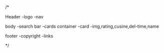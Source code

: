 /*

Header
-logo
-nav

body
-search bar
-cards container
-card
-img,rating,cusine,del-time,name

footer
-copyright
-links

*/